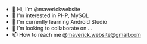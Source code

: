- 👋 Hi, I’m @maverickwebsite
- 👀 I’m interested in PHP, MySQL
- 🌱 I’m currently learning Android Studio
- 💞️ I’m looking to collaborate on ...
- 📫 How to reach me @maverick.website@gmail.com

<!---
maverickwebsite/maverickwebsite is a ✨ special ✨ repository because its `README.md` (this file) appears on your GitHub profile.
You can click the Preview link to take a look at your changes.
--->
